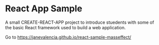# React App Sample
A small CREATE-REACT-APP project to introduce stuedents with some of the basic React framework used to build a web application.

Go to https://janevalencia.github.io/react-sample-masseffect/
